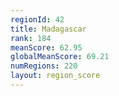 ```yaml
---
regionId: 42
title: Madagascar
rank: 184
meanScore: 62.95
globalMeanScore: 69.21
numRegions: 220
layout: region_score
---
```

